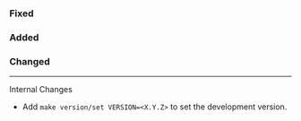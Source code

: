 ### Fixed

### Added

### Changed

---
Internal Changes
  - Add `make version/set VERSION=<X.Y.Z>` to set the development version.
